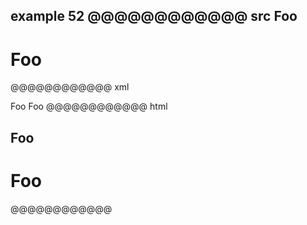 example 52
@@@@@@@@@@@@ src
Foo
-------------------------

Foo
=
@@@@@@@@@@@@ xml
<?xml version="1.0" encoding="UTF-8"?>
<!DOCTYPE document SYSTEM "CommonMark.dtd">
<document xmlns="http://commonmark.org/xml/1.0">
  <heading level="2">
    <text>Foo</text>
  </heading>
  <heading level="1">
    <text>Foo</text>
  </heading>
</document>
@@@@@@@@@@@@ html
<h2>Foo</h2>
<h1>Foo</h1>
@@@@@@@@@@@@
